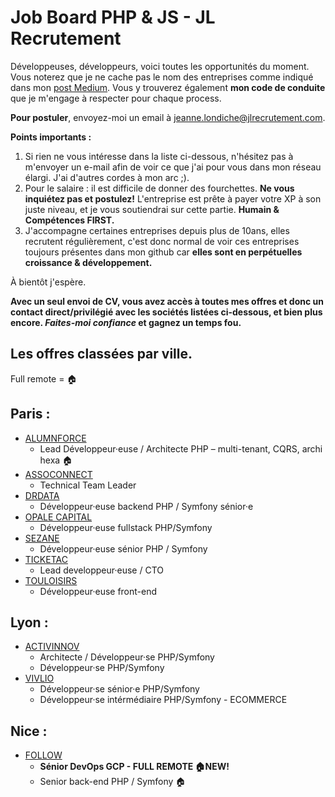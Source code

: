 # Job Board PHP & JS - JL Recrutement

Développeuses, développeurs, voici toutes les opportunités du moment. Vous noterez que je ne cache pas le nom des entreprises comme indiqué dans mon <a href="https://medium.com/@jlondiche/jarr%C3%AAte-le-recrutement-propri%C3%A9taire-je-d%C3%A9marre-l-open-source-6e33463aec9">post Medium</a>. Vous y trouverez également **mon code de conduite** que je m'engage à respecter pour chaque process.

**Pour postuler**, envoyez-moi un email à <a href="mailto:jeanne.londiche@jlrecrutement.com">jeanne.londiche@jlrecrutement.com</a>.

**Points importants :** 
1. Si rien ne vous intéresse dans la liste ci-dessous, n'hésitez pas à m'envoyer un e-mail afin de voir ce que j'ai pour vous dans mon réseau élargi. J'ai d'autres cordes à mon arc ;).
2. Pour le salaire : il est difficile de donner des fourchettes. **Ne vous inquiétez pas et postulez!** L'entreprise est prête à payer votre XP à son juste niveau, et je vous soutiendrai sur cette partie. **Humain & Compétences FIRST.**
3. J'accompagne certaines entreprises depuis plus de 10ans, elles recrutent régulièrement, c'est donc normal de voir ces entreprises toujours présentes dans mon github car **elles sont en perpétuelles croissance & développement.**

À bientôt j'espère.

**Avec un seul envoi de CV, vous avez accès à toutes mes offres et donc un contact direct/privilégié avec les sociétés listées ci-dessous, et bien plus encore. _Faites-moi confiance_ et gagnez un temps fou.**


## Les offres classées par ville.
Full remote = 🏠

## Paris : 
- [ALUMNFORCE](ALUMNFORCE.md)
	- Lead Développeur·euse / Architecte PHP – multi-tenant, CQRS, archi hexa 🏠
- [ASSOCONNECT](ASSOCONNECT.md)
	- Technical Team Leader
- [DRDATA](DRDATA.md)
	-  Développeur·euse backend PHP / Symfony sénior·e
- [OPALE CAPITAL](OPALE_CAPITAL.md)
	- Développeur·euse fullstack PHP/Symfony 
- [SEZANE](SEZANE.md)
	- Développeur·euse sénior PHP / Symfony
- [TICKETAC](TICKETAC.md)
	- Lead developpeur·euse / CTO
- [TOULOISIRS](TOULOISIRS.md)
	- Développeur·euse front-end


## Lyon : 

- [ACTIVINNOV](ACTIVINNOV.md)
	- Architecte / Développeur·se PHP/Symfony 
	- Développeur·se PHP/Symfony
- [VIVLIO](VIVLIO.md)
	- Développeur·se sénior·e PHP/Symfony
	- Développeur·se intérmédiaire PHP/Symfony - ECOMMERCE

## Nice : 

- [FOLLOW](FOLLOW.md)
	- **Sénior DevOps GCP - FULL REMOTE 🏠NEW!** 
	- Senior back-end PHP / Symfony 🏠

